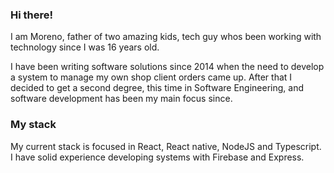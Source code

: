 

<!--
**MorenoMdz/MorenoMdz** is a ✨ _special_ ✨ repository because its `README.md` (this file) appears on your GitHub profile.

Here are some ideas to get you started:

- 🔭 I’m currently working on ...
- 🌱 I’m currently learning ...
- 👯 I’m looking to collaborate on ...
- 🤔 I’m looking for help with ...
- 💬 Ask me about ...
- 📫 How to reach me: ...
- 😄 Pronouns: ...
- ⚡ Fun fact: ...
-->

### Hi there! 

I am Moreno, father of two amazing kids, tech guy whos been working with technology since I was 16 years old. 

I have been writing software solutions since 2014 when the need to develop a system to manage my own shop client orders came up. After that I decided to get a second degree, this time in Software Engineering, and software development has been my main focus since.

### My stack

My current stack is focused in React, React native, NodeJS and Typescript. I have solid experience developing systems with Firebase and Express.

